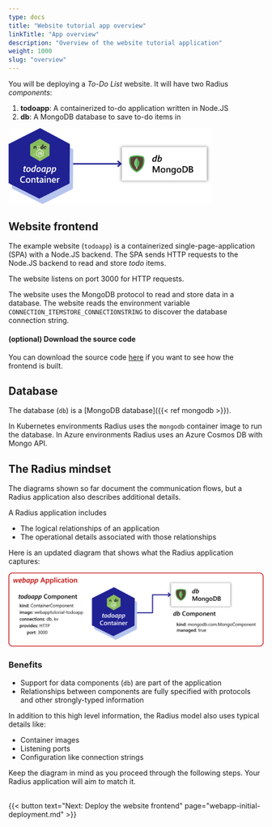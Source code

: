 ```yaml
---
type: docs
title: "Website tutorial app overview"
linkTitle: "App overview"
description: "Overview of the website tutorial application"
weight: 1000
slug: "overview"
---
```


You will be deploying a *To-Do List* website. It will have two Radius *components*:

1. **todoapp**: A containerized to-do application written in Node.JS
2. **db**: A MongoDB database to save to-do items in

<img src="todoapp-diagram.png" width=400 alt="Simple app diagram">

## Website frontend

The example website (`todoapp`) is a containerized single-page-application (SPA) with a Node.JS backend. The SPA sends HTTP requests to the Node.JS backend to read and store *todo* items.

The website listens on port 3000 for HTTP requests. 

The website uses the MongoDB protocol to read and store data in a database. The website reads the environment variable `CONNECTION_ITEMSTORE_CONNECTIONSTRING` to discover the database connection string.

#### (optional) Download the source code

You can download the source code [here](/tutorial/webapp.zip) if you want to see how the frontend is built.

## Database

The database (`db`) is a [MongoDB database]({{< ref mongodb >}}).

In Kubernetes environments Radius uses the `mongodb` container image to run the database. In Azure environments Radius uses an Azure Cosmos DB with Mongo API.

## The Radius mindset

The diagrams shown so far document the communication flows, but a Radius application also describes additional details. 

A Radius application includes 

- The logical relationships of an application 
- The operational details associated with those relationships 

Here is an updated diagram that shows what the Radius application captures:

<img src="todoapp-appdiagram.png" width=800 alt="App diagram with descriptions of all the details and relationships."><br />

### Benefits

- Support for data components (`db`) are part of the application
- Relationships between components are fully specified with protocols and other strongly-typed information

In addition to this high level information, the Radius model also uses typical details like:

- Container images
- Listening ports
- Configuration like connection strings

Keep the diagram in mind as you proceed through the following steps. Your Radius application will aim to match it. 


<br>{{< button text="Next: Deploy the website frontend" page="webapp-initial-deployment.md" >}}

